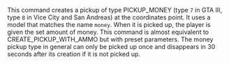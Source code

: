 This command creates a pickup of type PICKUP_MONEY (type `7` in GTA III, type `8` in Vice City and San Andreas) at the coordinates point. It uses a model that matches the name `money`. When it is picked up, the player is given the set amount of money. This command is almost equivalent to CREATE_PICKUP_WITH_AMMO but with preset parameters. The money pickup type in general can only be picked up once and disappears in 30 seconds after its creation if it is not picked up.